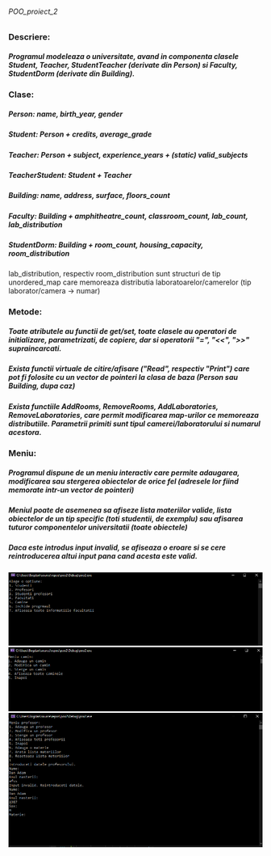 ###### POO_proiect_2
### Descriere:
##### Programul modeleaza o universitate, avand in componenta clasele Student, Teacher, StudentTeacher (derivate din Person) si Faculty, StudentDorm (derivate din Building). <br>

### Clase:
##### Person: name, birth_year, gender<br>
##### Student: Person + credits, average_grade<br>
##### Teacher: Person + subject, experience_years + (static) valid_subjects<br>
##### TeacherStudent: Student + Teacher<br>

##### Building: name, address, surface, floors_count<br>
##### Faculty: Building + amphitheatre_count, classroom_count, lab_count, lab_distribution<br>
##### StudentDorm: Building + room_count, housing_capacity, room_distribution<br>
lab_distribution, respectiv room_distribution sunt structuri de tip unordered_map care memoreaza distributia laboratoarelor/camerelor (tip laborator/camera -> numar)<br>

### Metode:
##### Toate atributele au functii de get/set, toate clasele au operatori de initializare, parametrizati, de copiere, dar si operatorii "=", "<<", ">>" supraincarcati.<br>
##### Exista functii virtuale de citire/afisare ("Read", respectiv "Print") care pot fi folosite cu un vector de pointeri la clasa de baza (Person sau Building, dupa caz)<br>
##### Exista functiile AddRooms, RemoveRooms, AddLaboratories, RemoveLaboratories, care permit modificarea map-urilor ce memoreaza distributiile. Parametrii primiti sunt tipul camerei/laboratorului si numarul acestora.<br>

### Meniu:
##### Programul dispune de un meniu interactiv care permite adaugarea, modificarea sau stergerea obiectelor de orice fel (adresele lor fiind memorate intr-un vector de pointeri)<br>
##### Meniul poate de asemenea sa afiseze lista materiilor valide, lista obiectelor de un tip specific (toti studentii, de exemplu) sau afisarea tuturor componentelor universitatii (toate obiectele)<br>
##### Daca este introdus input invalid, se afiseaza o eroare si se cere reintroducerea altui input pana cand acesta este valid.<br>
![img1](https://github.com/197Bogdan/POO_proiect_2/blob/main/img_meniu1.png)
![img2](https://github.com/197Bogdan/POO_proiect_2/blob/main/img_meniu2.png)
![img3](https://github.com/197Bogdan/POO_proiect_2/blob/main/img_meniu3.png)
